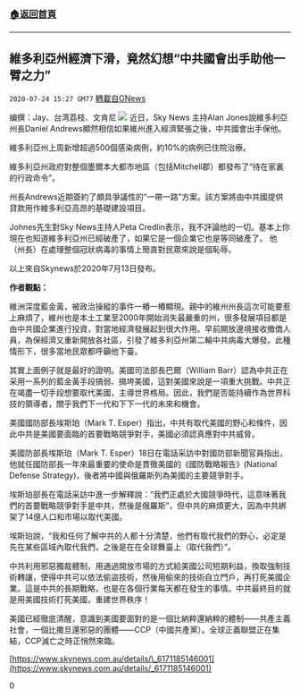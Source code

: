 ###  [:house:返回首頁](https://github.com/ourhimalayas/txt)
---

## 維多利亞州經濟下滑，竟然幻想“中共國會出手助他一臂之力”
`2020-07-24 15:27 GM77` [轉載自GNews](https://gnews.org/zh-hant/275104/)

编撰：Jay、台湾荔枝、文肯尼
![](https://s3.amazonaws.com/gnews-media-offload/wp-content/uploads/2020/07/24152439/%E6%BE%B3%E5%A4%A7%E5%88%A9%E4%BA%9A-5-scaled.jpg)
近日，Sky News 主持Alan Jones說維多利亞州長Daniel Andrews顯然相信如果維州進入經濟緊張之後，中共國會出手保他。

維多利亞州上周新增超過500個感染病例，約10%的病例已住院治療。

維多利亞州政府對整個墨爾本大都市地區（包括Mitchell郡）都發布了“待在家裏的行政命令”。

州長Andrews近期簽約了頗具爭議性的“一帶一路”方案。該方案將由中共國提供貸款用作維多利亞高昂的基礎建設項目。

Johnes先生對Sky News主持人Peta Credlin表示，我不評論他的一切。基本上你現在也知道維多利亞州已經破產了，如果它是一個企業它也是等同破產了。 他（州長）在處理整個冠狀病毒的事情上簡直對民眾來說是個恥辱。

以上來自Skynews於2020年7月13日發布。

**作者觀點：**

維洲深度藍金黃，被政治操縱的事件一樁一樁顯現。親中的維州州長這次可能要惹上麻煩了，維州也是本土工業至2000年開始消失最嚴重的州，很多發展項目都是由中共國企業進行投資，對當地經濟發展起到很大作用。早前開放邊境接收撤僑人員，為保經濟又重新開放各社區，引發了維多利亞州第二輪中共病毒大爆發。此種情形下，很多當地民眾都呼籲他下臺。

其實上面例子就是最好的證明。美國司法部長巴爾（William Barr）認為中共正在采用一系列的藍金黃手段搞弱、搞垮美國，這對美國來說是一項重大挑戰。中共正在竭盡一切手段想要取代美國，主導世界格局。因此，我們是否能持續作為世界科技的領導者，關乎我們下一代和下下一代的未來和機會。

美國國防部長埃斯珀（Mark T. Esper）指出，中共有取代美國的野心和條件，因此中共是美國要面臨的首要戰略競爭對手，美國必須認真應對中共威脅。

美國防部長埃斯珀（Mark T. Esper）18日在電話采訪中對國防部新聞官員指出，他就任國防部長一年來最重要的使命是貫徹美國的《國防戰略報告》(National Defense Strategy)，後者將中國與俄羅斯列為美國的主要競爭對手。

埃斯珀部長在電話采訪中進一步解釋說：“我們正處於大國競爭時代，這意味著我們的首要戰略競爭對手是中共，然後是俄羅斯”，但中共的麻煩更大，因為中共綁架了14億人口和市場以取代美國。

埃斯珀說，“我和任何了解中共的人都十分清楚，他們有取代我們的野心，必定是先在某些區域內取代我們，之後是在在全球舞臺上（取代我們）”。

中共利用邪惡獨裁體制，用通過開放市場的方式給美國公司短期利益，換取強制技術轉讓，使得中共可以依法偷盜技術，然後用偷來的技術自立門戶，再打死美國企業。這是中共的長期戰略，也是在各個行業每天都在發生的事情。中共最終目的就是用美國技術打死美國，重建世界秩序！

美國已經徹底清醒，意識到美國要面對的是一個比納粹還納粹的體制——共產主義社會，一個比撒旦還邪惡的團體——CCP（中國共產黨）。全球正義聯盟正在集結，CCP滅亡之時正悄然來臨。

[https://www.skynews.com.au/details/\_6171185146001](https://www.skynews.com.au/details/_6171185146001)

0
